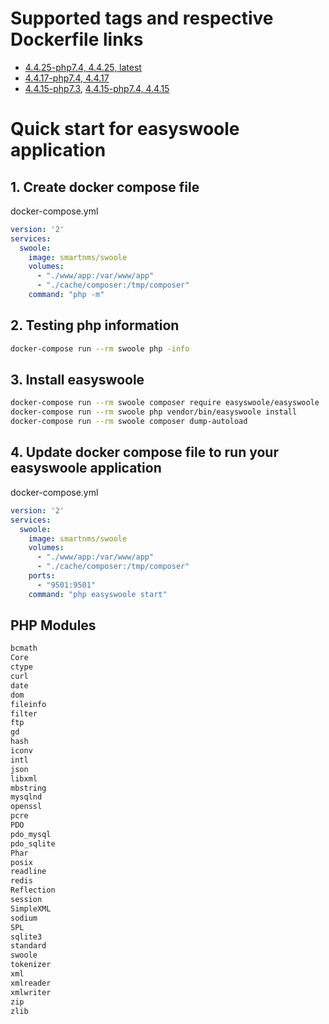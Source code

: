 # Supported tags and respective Dockerfile links
- [4.4.25-php7.4, 4.4.25, latest](https://github.com/SmartNMS/docker-swoole/tree/master/4.4.25/php7.4)
- [4.4.17-php7.4, 4.4.17](https://github.com/SmartNMS/docker-swoole/tree/master/4.4.17/php7.4)
- [4.4.15-php7.3](https://github.com/SmartNMS/docker-swoole/tree/master/4.4.15/php7.3), [4.4.15-php7.4, 4.4.15](https://github.com/SmartNMS/docker-swoole/tree/master/4.4.15/php7.4)

# Quick start for easyswoole application

## 1. Create docker compose file
docker-compose.yml
```yml
version: '2'
services:
  swoole:
    image: smartnms/swoole
    volumes:
      - "./www/app:/var/www/app"
      - "./cache/composer:/tmp/composer"
    command: "php -m"
```

## 2. Testing php information
```bash
docker-compose run --rm swoole php -info
```

## 3. Install easyswoole
```bash
docker-compose run --rm swoole composer require easyswoole/easyswoole
docker-compose run --rm swoole php vendor/bin/easyswoole install
docker-compose run --rm swoole composer dump-autoload
```

## 4. Update docker compose file to run your easyswoole application
docker-compose.yml
```yml
version: '2'
services:
  swoole:
    image: smartnms/swoole
    volumes:
      - "./www/app:/var/www/app"
      - "./cache/composer:/tmp/composer"
    ports:
      - "9501:9501"
    command: "php easyswoole start"
```

## PHP Modules
```txt
bcmath
Core
ctype
curl
date
dom
fileinfo
filter
ftp
gd
hash
iconv
intl
json
libxml
mbstring
mysqlnd
openssl
pcre
PDO
pdo_mysql
pdo_sqlite
Phar
posix
readline
redis
Reflection
session
SimpleXML
sodium
SPL
sqlite3
standard
swoole
tokenizer
xml
xmlreader
xmlwriter
zip
zlib
```
